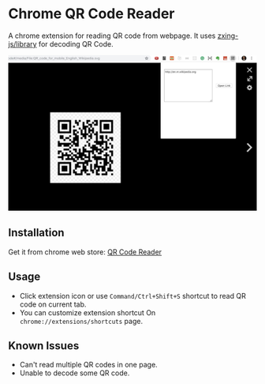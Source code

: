 # Chrome QR Code Reader
A chrome extension for reading QR code from webpage.
It uses [zxing-js/library](https://github.com/zxing-js/library) for decoding QR Code.

![screenshot](images/bg.jpg)

## Installation

Get it from chrome web store: [QR Code Reader](https://chrome.google.com/webstore/detail/qr-code-reader/likadllkkidlligfcdhfnnbkjigdkmci)

## Usage
- Click extension icon or use `Command/Ctrl+Shift+S` shortcut to read QR code on current tab.
- You can customize extension shortcut On `chrome://extensions/shortcuts` page.

## Known Issues
- Can't read multiple QR codes in one page.
- Unable to decode some QR code.

